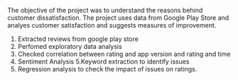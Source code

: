 The objective of the project was to understand the reasons behind customer dissatisfaction.
The project uses data from Google Play Store and analyes customer satisfaction and suggests measures of improvement.
1. Extracted reviews from google play store
2. Perfomed exploratory data analysis
3. Checked correlation between rating and app version and rating and time
4. Sentiment Analysis
5.Keyword extraction to identify issues
6. Regression analysis to check the impact of issues on ratings.














